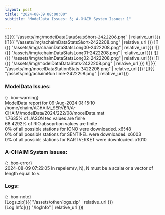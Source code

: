```yaml
---
layout: post
title: "2024-08-09 08:00:00"
subtitle: "ModelData Issues: 5; A-CHAIM System Issues: 1"

---
```


![]({{ "/assets/img/modelDataDataStatsShort-2422208.png" | relative_url }})
![]({{ "/assets/img/achaimDataStatsShort-2422208.png" | relative_url }})
![]({{ "/assets/img/achaimDataStatsLong00-2422208.png" | relative_url }})
![]({{ "/assets/img/achaimDataStatsLong01-2422208.png" | relative_url }})
![]({{ "/assets/img/achaimDataStatsLong02-2422208.png" | relative_url }})
![]({{ "/assets/img/modelDataDataStats-2422208.png" | relative_url }})
![]({{ "/assets/img/modelDataStationStats-2422208.png" | relative_url }})
![]({{ "/assets/img/achaimRunTime-2422208.png" | relative_url }})


### ModelData Issues:  
  
{: .box-warning}  
 ModelData report for 09-Aug-2024 08:15:10   
 /home/chaim/ACHAIM_SERVER/A-CHAIM/modelData/2024/222/08/modelData.mat   
 1.7635% of JASON tec values are finite   
 68.4292% of RIO absoprtion values are finite   
 0% of all possible stations for IONO were downloaded. x6548   
 0% of all possible stations for SENTINEL were downloaded. x6003   
 0% of all possible stations for KARTVERKET were downloaded. x1010   
  
### A-CHAIM System Issues:  
  
{: .box-error}  
2024-08-09 07:26:05 In repelem(v, N), N must be a scalar or a vector of length equal to v.  

### Logs:  
  
{: .box-note}  
[Logs.zip]({{ "/assets/other/logs.zip" | relative_url }})  
[Log Info]({{ "/logInfo" | relative_url }})  
